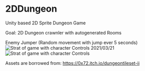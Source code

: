 # 2DDungeon
Unity based 2D Sprite Dungeon Game

Goal:
2D Dungeon crawnler with autogenerated Rooms


Enemy Jumper (Random movement with jump ever 5 seconds)
![Strat of game with character Controls](https://i.imgur.com/HM4sPQS.gifv)
2021/03/21
![Strat of game with character Controls](https://i.imgur.com/fbIVt7P.png)

Assets are borrowed from: https://0x72.itch.io/dungeontileset-ii